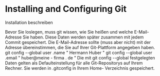 # Installing and Configuring Git

Installation beschreiben

Bevor Sie loslegen, muss git wissen, wie Sie heißen und welche E-Mail-Adresse Sie
haben. Diese Daten werden später zusammen mit jedem Commit gespeichert. Die
E-Mail-Adresse sollte (muss aber nicht) mit der Adresse übereinstimmen, die Sie auf
Ihrer Git-Plattform angegeben haben.
git config --global user .name " Hermann Huber "
git config --global user .email " huber@meine - firma . de "
Die mit git config --global festgelegten Daten gelten als Defaulteinstellung für
alle Git-Repositorys auf Ihrem Rechner. Sie werden in .gitconfig in Ihrem Home-
Verzeichnis gespeichert.


